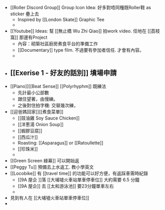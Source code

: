 - [[Roller Discord Group]] Group Icon Idea:  好多對唔同種既Roller鞋 as sticker 疉上去
	- Inspired by [[London Skate]] Graphic Tee
	-
- [[Youtube]] Ideas:  幫 [[無止橋 Wu Zhi Qiao]] 拍work video. 佢地在 [[荔枝窩]] 那邊有Project
	- 內容：砌築社區廚房煮食平台的準備工作
	- [[Documentary]] type film.  不過要有參加者信任.  才會有內容。
	-
- [[Exerise 1 - 好友的話別]] 墳場申請
	-
- [[Piano]][[Beat Sense]]  [[Polyrhyphm]] 既練法
	- 先計最小公部數
	- 跟住望著，由慢練。
	- 之後對住拍字機: 交替幾次練，
- [[迎爸媽回家]][[煮食菜單]]
	- [[豉油雞 Soy Sauce Chicken]]
	- [[洋蔥湯 Onion Soup]]
	- [[蝦膠豆腐]]
	- [[西瓜汁]]
	- Roasting: [[Asparagus]] or [[Ratoullette]]
	- [[珍珠米]]
	-
- [[Green Screen 綠幕]] 可以開始返
- [[Peggy Tu]] 預備去上水返工. 教小學英文
- [[Locobike]]  有 [[travel time]] 的功能可以好方便，有返踩車需時紀錄
	- [[9A 屋企 ]]落 [[大埔墟火車站單車停車位]] 大約需要 6.5 分鐘
	- [[9A 屋企]] 去 [[太和游泳池]] 要23分鐘單車左右
	-
- 見到有人在 [[大埔墟火車站單車停車位]]
-
